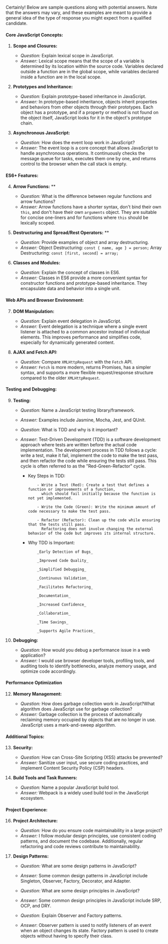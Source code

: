 Certainly! Below are sample questions along with potential answers. Note that the answers may vary, and these examples are meant to provide a general idea of the type of response you might expect from a qualified candidate.

#### Core JavaScript Concepts:

1. **Scope and Closures:**

   - _Question:_ Explain lexical scope in JavaScript.
   - _Answer:_ Lexical scope means that the scope of a variable is determined by its location within the source code. Variables declared outside a function are in the global scope, while variables declared inside a function are in the local scope.

2. **Prototypes and Inheritance:**

   - _Question:_ Explain prototype-based inheritance in JavaScript.
   - _Answer:_ In prototype-based inheritance, objects inherit properties and behaviors from other objects through their prototypes. Each object has a prototype, and if a property or method is not found on the object itself, JavaScript looks for it in the object's prototype chain.

3. **Asynchronous JavaScript:**
   - _Question:_ How does the event loop work in JavaScript?
   - _Answer:_ The event loop is a core concept that allows JavaScript to handle asynchronous operations. It continuously checks the message queue for tasks, executes them one by one, and returns control to the browser when the call stack is empty.

#### ES6+ Features:

4. **Arrow Functions:** \*\*

   - _Question:_ What is the difference between regular functions and arrow functions?
   - _Answer:_ Arrow functions have a shorter syntax, don't bind their own `this`, and don't have their own `arguments` object. They are suitable for concise one-liners and for functions where `this` should be lexically scoped.

5. **Destructuring and Spread/Rest Operators:** \*\*

   - _Question:_ Provide examples of object and array destructuring.
   - _Answer:_ Object Destructuring: `const { name, age } = person;` Array Destructuring: `const [first, second] = array;`

6. **Classes and Modules:**
   - _Question:_ Explain the concept of classes in ES6.
   - _Answer:_ Classes in ES6 provide a more convenient syntax for constructor functions and prototype-based inheritance. They encapsulate data and behavior into a single unit.

#### Web APIs and Browser Environment:

7. **DOM Manipulation:**

   - _Question:_ Explain event delegation in JavaScript.
   - _Answer:_ Event delegation is a technique where a single event listener is attached to a common ancestor instead of individual elements. This improves performance and simplifies code, especially for dynamically generated content.

8. **AJAX and Fetch API:**
   - _Question:_ Compare `XMLHttpRequest` with the `Fetch` API.
   - _Answer:_ `Fetch` is more modern, returns Promises, has a simpler syntax, and supports a more flexible request/response structure compared to the older `XMLHttpRequest`.

#### Testing and Debugging:

9.  **Testing:**

    - _Question:_ Name a JavaScript testing library/framework.
    - _Answer:_ Examples include Jasmine, Mocha, Jest, and QUnit.

    - _Question_: What is TDD and why is it important?
    - _Answer_: Test-Driven Development (TDD) is a software development approach where tests are written before the actual code implementation. The development process in TDD follows a cycle: write a test, make it fail, implement the code to make the test pass, and then refactor the code while ensuring the tests still pass. This cycle is often referred to as the "Red-Green-Refactor" cycle.

      - Key Steps in TDD:

                - Write a Test (Red): Create a test that defines a function or improvements of a function,
                  which should fail initially because the function is not yet implemented.

                - Write the Code (Green): Write the minimum amount of code necessary to make the test pass.

                - Refactor (Refactor): Clean up the code while ensuring that the tests still pass.
                  Refactoring does not involve changing the external behavior of the code but improves its internal structure.

      - Why TDD is Important:

                _Early Detection of Bugs_

                _Improved Code Quality_

                _Simplified Debugging_

                _Continuous Validation_

                _Facilitates Refactoring_

                _Documentation_

                _Increased Confidence_

                _Collaboration_

                _Time Savings_

                _Supports Agile Practices_

10. **Debugging:**

    - _Question:_ How would you debug a performance issue in a web application?
    - _Answer:_ I would use browser developer tools, profiling tools, and auditing tools to identify bottlenecks, analyze memory usage, and optimize code accordingly.

#### Performance Optimization

12. **Memory Management:**

    - _Question:_ How does garbage collection work in JavaScript?What algorithm does JavaScript use for garbage collection?
    - _Answer:_ Garbage collection is the process of automatically reclaiming memory occupied by objects that are no longer in use. JavaScript uses a mark-and-sweep algorithm.

#### Additional Topics:

13. **Security:**

    - _Question:_ How can Cross-Site Scripting (XSS) attacks be prevented?
    - _Answer:_ Sanitize user input, use secure coding practices, and implement Content Security Policy (CSP) headers.

14. **Build Tools and Task Runners:**

    - _Question:_ Name a popular JavaScript build tool.
    - _Answer:_ Webpack is a widely used build tool in the JavaScript ecosystem.

#### Project Experience:

16. **Project Architecture:**

    - _Question:_ How do you ensure code maintainability in a large project?
    - _Answer:_ I follow modular design principles, use consistent coding patterns, and document the codebase. Additionally, regular refactoring and code reviews contribute to maintainability.

17. **Design Patterns:**

    - _Question:_ What are some design patterns in JavaScript?
    - _Answer:_ Some common design patterns in JavaScript include Singleton, Observer, Factory, Decorator, and Adapter.

    - _Question_: What are some design principles in JavaScript?
    - _Answer_: Some common design principles in JavaScript include SRP, OCP, and DRY.

    - _Question_: Explain Observer and Factory patterns.
    - _Answer_: Observer pattern is used to notify listeners of an event when an object changes its state. Factory pattern is used to create objects without having to specify their class.
